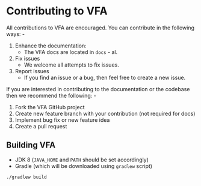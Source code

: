 # Contributing to VFA

All contributions to VFA are encouraged. You can contribute in the following ways: -

1. Enhance the documentation:
    * The VFA docs are located in `docs` - al.
2. Fix issues
    * We welcome all attempts to fix issues.
3. Report issues
    * If you find an issue or a bug, then feel free to create a new issue.

If you are interested in contributing to the documentation or the codebase then we recommend the following: -

1. Fork the VFA GitHub project
2. Create new feature branch with your contribution (not required for docs)
3. Implement bug fix or new feature idea
4. Create a pull request

## Building VFA

* JDK 8 (`JAVA_HOME` and `PATH` should be set accordingly)
* Gradle (which will be downloaded using `gradlew` script)

```
./gradlew build
```
